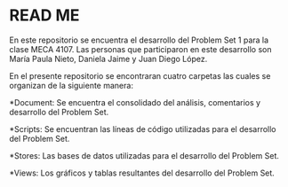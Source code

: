 # READ ME
En este repositorio se encuentra el desarrollo del Problem Set 1 para la clase MECA 4107. Las personas que participaron en este desarrollo son María Paula Nieto, Daniela Jaime y Juan Diego López.

En el presente repositorio se encontraran cuatro carpetas las cuales se organizan de la siguiente manera:

*Document: Se encuentra el consolidado del análisis, comentarios y desarrollo del Problem Set.

*Scripts: Se encuentran las líneas de código utilizadas para el desarrollo del Problem Set.

*Stores: Las bases de datos utilizadas para el desarrollo del Problem Set.

*Views: Los gráficos y tablas resultantes del desarrollo del Problem Set.
